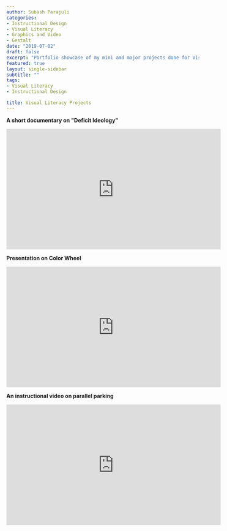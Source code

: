 ```yaml
---
author: Subash Parajuli
categories:
- Instructional Design
- Visual Literacy
- Graphics and Video
- Gestalt
date: "2019-07-02"
draft: false
excerpt: "Portfolio showcase of my mini amd major projects done for Visual Literacy Class in Spring 2022."
featured: true
layout: single-sidebar
subtitle: ""
tags:
- Visual Literacy
- Instructional Design

title: Visual Literacy Projects
---
```


**A short documentary on "Deficit Ideology"**
<iframe width="560" height="315" src="https://www.youtube.com/embed/zAG2tg_j7x8" title="YouTube video player" frameborder="0" allow="accelerometer; autoplay; clipboard-write; encrypted-media; gyroscope; picture-in-picture; web-share" allowfullscreen></iframe>

**Presentation on Color Wheel**

<iframe width="560" height="315" src="https://www.youtube.com/embed/HbXI7AlFJJE" title="YouTube video player" frameborder="0" allow="accelerometer; autoplay; clipboard-write; encrypted-media; gyroscope; picture-in-picture; web-share" allowfullscreen></iframe>

**An instructional video on parallel parking** 
<iframe width="560" height="315" src="https://www.youtube.com/embed/RweXrEUKKWU" title="YouTube video player" frameborder="0" allow="accelerometer; autoplay; clipboard-write; encrypted-media; gyroscope; picture-in-picture; web-share" allowfullscreen></iframe>




